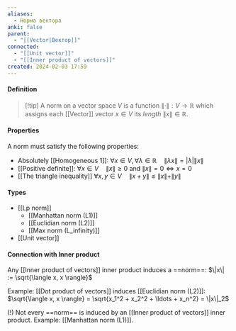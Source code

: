 ```yaml
---
aliases:
  - Норма вектора
anki: false
parent:
  - "[[Vector|Вектор]]"
connected:
  - "[[Unit vector]]"
  - "[[Inner product of vectors]]"
created: 2024-02-03 17:59
---
```


#### Definition
> [!tip] A norm on a vector space $V$ is 
a function $\|\cdot\|: V \to \mathbb{R}$ which assigns each [[Vector]] vector $x \in V$ its *length* $\|x\| \in \mathbb{R}$.

#### Properties
A norm must satisfy the following properties:
- Absolutely [[Homogeneous 1]]: $\forall x \in V, \forall \lambda \in \mathbb{R} \quad \|\lambda x\| = |\lambda| \|x\|$
- [[Positive definite]]: $\forall x \in V \quad \|x\| \geq 0$ and $\|x\| = 0 \iff x = 0$
- [[The triangle inequality]] $\forall x, y \in V \quad \|x + y\| \leq \|x\| + \|y\|$


#### Types
- [[Lp norm]]
	- [[Manhattan norm (L1)]]
	- [[Euclidian norm (L2)]]
	- [[Max norm (L_infinity)]]
- [[Unit vector]]


#### Connection with Inner product
 Any [[Inner product of vectors]] inner product induces a ==norm==:
 $\|x\| := \sqrt{\langle x, x \rangle}$

Example: [[Dot product of vectors]]  induces [[Euclidian norm (L2)]]:
$\sqrt{\langle x, x \rangle} = \sqrt{x_1^2 + x_2^2 + \ldots + x_n^2} = \|x\|_2$

(!) Not every ==norm== is induced by an [[Inner product of vectors]] inner product.
Example: [[Manhattan norm (L1)]].





